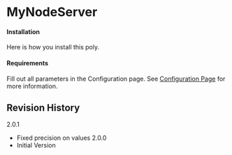 # MyNodeServer

#### Installation

Here is how you install this poly.

#### Requirements

Fill out all parameters in the Configuration page.  See [Configuration Page](POLYGLOT_CONFIG.md) for more information.

## Revision History

2.0.1
  - Fixed precision on values
2.0.0
  - Initial Version

